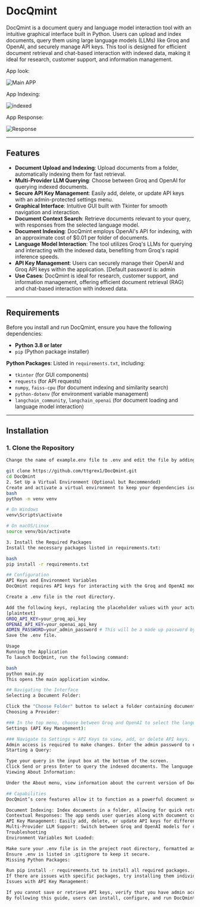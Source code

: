 # DocQmint

DocQmint is a document query and language model interaction tool with an intuitive graphical interface built in Python. Users can upload and index documents, query them using large language models (LLMs) like Groq and OpenAI, and securely manage API keys. This tool is designed for efficient document retrieval and chat-based interaction with indexed data, making it ideal for research, customer support, and information management.

App look:

![Main APP](https://github.com/user-attachments/assets/ac85f4e7-f8d2-4b0a-b18b-afdf6e22119f)

App Indexing:

![indexed](https://github.com/user-attachments/assets/60cac3bf-f5a4-4956-92bf-bb3b71a6cff5)

App Response:

![Response](https://github.com/user-attachments/assets/e51dab03-1c7f-41e4-87c1-51437d647c6e)

---

## Features

- **Document Upload and Indexing**: Upload documents from a folder, automatically indexing them for fast retrieval.
- **Multi-Provider LLM Querying**: Choose between Groq and OpenAI for querying indexed documents.
- **Secure API Key Management**: Easily add, delete, or update API keys with an admin-protected settings menu.
- **Graphical Interface**: Intuitive GUI built with Tkinter for smooth navigation and interaction.
- **Document Context Search**: Retrieve documents relevant to your query, with responses from the selected language model.
- **Document Indexing**: DocQmint employs OpenAI's API for indexing, with an approximate cost of $0.01 per folder of documents.
- **Language Model Interaction**: The tool utilizes Groq's LLMs for querying and interacting with the indexed data, benefiting from Groq's rapid inference speeds.
- **API Key Management**: Users can securely manage their OpenAI and Groq API keys within the application. [Default password is: admin
- **Use Cases**: DocQmint is ideal for research, customer support, and information management, offering efficient document retrieval (RAG) and chat-based interaction with indexed data.

---

## Requirements

Before you install and run DocQmint, ensure you have the following dependencies:

- **Python 3.8 or later**
- `pip` (Python package installer)

**Python Packages**: Listed in `requirements.txt`, including:
- `tkinter` (for GUI components)
- `requests` (for API requests)
- `numpy`, `faiss-cpu` (for document indexing and similarity search)
- `python-dotenv` (for environment variable management)
- `langchain_community`, `langchain_openai` (for document loading and language model interaction)

---

## Installation

### 1. Clone the Repository

```bash
Change the name of example.env file to .env and edit the file by adding your Groq API key and your OpenAI API key

git clone https://github.com/ttgrex1/DocQmint.git
cd DocQmint
2. Set Up a Virtual Environment (Optional but Recommended)
Create and activate a virtual environment to keep your dependencies isolated:
bash
python -m venv venv

# On Windows
venv\Scripts\activate

# On macOS/Linux
source venv/bin/activate

3. Install the Required Packages
Install the necessary packages listed in requirements.txt:

bash
pip install -r requirements.txt

## Configuration
API Keys and Environment Variables
DocQmint requires API keys for interacting with the Groq and OpenAI models, along with an admin password for API key management. These values should be stored in a .env file in the root directory of the project for security.

Create a .env file in the root directory.

Add the following keys, replacing the placeholder values with your actual API keys and desired admin password:
[plaintext]
GROQ_API_KEY=your_groq_api_key
OPENAI_API_KEY=your_openai_api_key
ADMIN_PASSWORD=your_admin_password # This will be a made up password by you
Save the .env file.

Usage
Running the Application
To launch DocQmint, run the following command:

bash
python main.py
This opens the main application window.

## Navigating the Interface
Selecting a Document Folder:

Click the "Choose Folder" button to select a folder containing documents (PDF, txt, word, csv or other supported formats). DocQmint will automatically index these documents.
Choosing a Provider:

### In the top menu, choose between Groq and OpenAI to select the language model provider for querying. The models for each provider can be selected from a dropdown menu.
Settings (API Key Management):

### Navigate to Settings > API Keys to view, add, or delete API keys.
Admin access is required to make changes. Enter the admin password to enable API key management.
Starting a Query:

Type your query in the input box at the bottom of the screen.
Click Send or press Enter to query the indexed documents. The language model will respond based on the content of your documents.
Viewing About Information:

Under the About menu, view information about the current version of DocQmint and the author.

## Capabilities
DocQmint’s core features allow it to function as a powerful document search and LLM interaction tool. Here’s a breakdown of its key capabilities:

Document Indexing: Index documents in a folder, allowing for quick retrieval and relevance-based search. The app uses FAISS to create embeddings and perform similarity searches.
Contextual Responses: The app sends user queries along with document contexts to the selected language model, enhancing the relevance of responses.
API Key Management: Easily add, delete, or update API keys for different providers. The settings are admin-protected, ensuring only authorized users can manage API keys.
Multi-Provider LLM Support: Switch between Groq and OpenAI models for document-based queries, with options to select specific models for each provider.
Troubleshooting
Environment Variables Not Loaded:

Make sure your .env file is in the project root directory, formatted as shown above, and contains valid API keys.
Ensure .env is listed in .gitignore to keep it secure.
Missing Python Packages:

Run pip install -r requirements.txt to install all required packages.
If there are issues with specific packages, try installing them individually (e.g., pip install faiss-cpu).
Issues with API Key Management:

If you cannot save or retrieve API keys, verify that you have admin access and the correct password.
By following this guide, users can install, configure, and run DocQmint, taking full advantage of its document retrieval and LLM interaction capabilities. For additional questions, please reach out via the repository’s Issues tab!
